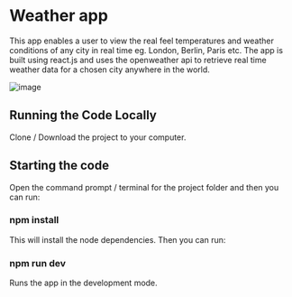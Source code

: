 # Weather app

This app enables a user to view the real feel temperatures and weather conditions of any city in real time eg. London, Berlin, Paris etc. The app is built using react.js and uses the openweather api to retrieve real time weather data for a chosen city anywhere in the world. 

![image](https://github.com/johnnyd81/weather-app/assets/95863021/947e8fef-5caf-4e41-9bf8-4737f3da124e)

## Running the Code Locally
Clone / Download the project to your computer.

## Starting the code
Open the command prompt / terminal for the project folder and then you can run:

### npm install
This will install the node dependencies. Then you can run:

### npm run dev
Runs the app in the development mode.




